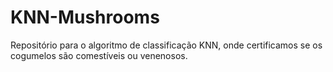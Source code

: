 # KNN-Mushrooms
Repositório para o algoritmo de classificação KNN, onde certificamos se os cogumelos são comestíveis ou venenosos.
